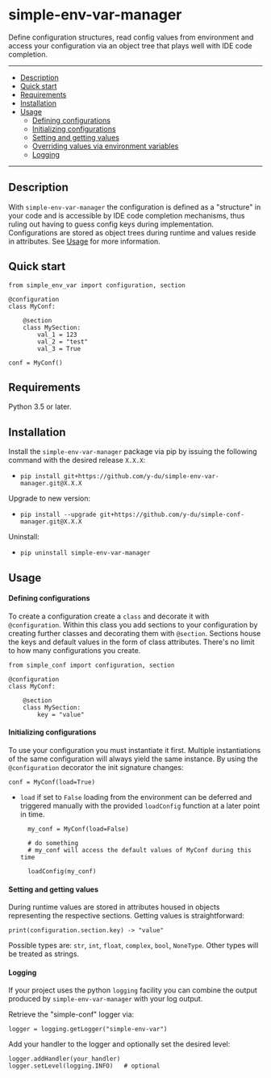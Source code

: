 simple-env-var-manager
=======

Define configuration structures, read config values from environment and access your configuration via an object tree that plays well with IDE code completion.

---

+ [Description](#description)
+ [Quick start](#quick-start)
+ [Requirements](#requirements)
+ [Installation](#installation)
+ [Usage](#usage)
    + [Defining configurations](#defining-configurations)
    + [Initializing configurations](#initializing-configurations)
    + [Setting and getting values](#setting-and-getting-values)
    + [Overriding values via environment variables](#overriding-values-via-environment-variables)
    + [Logging](#logging)

---

Description
---

With `simple-env-var-manager` the configuration is defined as a "structure" in your code and is accessible by IDE code completion mechanisms, thus ruling out having to guess config keys during implementation.
Configurations are stored as object trees during runtime and values reside in attributes.
See [Usage](#usage) for more information.


Quick start
---

    from simple_env_var import configuration, section
    
    @configuration
    class MyConf:

        @section
        class MySection:
            val_1 = 123
            val_2 = "test"
            val_3 = True

    conf = MyConf()


Requirements
----

Python 3.5 or later.


Installation
----

Install the `simple-env-var-manager` package via pip by issuing the following command with the desired release `X.X.X`: 

- `pip install git+https://github.com/y-du/simple-env-var-manager.git@X.X.X` 

Upgrade to new version: 

- `pip install --upgrade git+https://github.com/y-du/simple-conf-manager.git@X.X.X`

Uninstall: 

- `pip uninstall simple-env-var-manager`


Usage
----

#### Defining configurations

To create a configuration create a `class` and decorate it with `@configuration`.
Within this class you add sections to your configuration by creating further classes and decorating them with `@section`.
Sections house the keys and default values in the form of class attributes.
There's no limit to how many configurations you create.

    from simple_conf import configuration, section
    
    @configuration
    class MyConf:

        @section
        class MySection:
            key = "value"


#### Initializing configurations

To use your configuration you must instantiate it first. 
Multiple instantiations of the same configuration will always yield the same instance. 
By using the `@configuration` decorator the init signature changes:

    conf = MyConf(load=True)

- `load` if set to `False` loading from the environment can be deferred and triggered manually with the provided `loadConfig` function at a later point in time.
    
        my_conf = MyConf(load=False)
        
        # do something
        # my_conf will access the default values of MyConf during this time
        
        loadConfig(my_conf)


#### Setting and getting values

During runtime values are stored in attributes housed in objects representing the respective sections.
Getting values is straightforward:
 
    print(configuration.section.key) -> "value"


Possible types are: `str`, `int`, `float`, `complex`, `bool`, `NoneType`. Other types will be treated as strings.


#### Logging

If your project uses the python `logging` facility you can combine the output produced by `simple-env-var-manager` with your log output.

Retrieve the "simple-conf" logger via:

    logger = logging.getLogger("simple-env-var")

Add your handler to the logger and optionally set the desired level:

    logger.addHandler(your_handler)
    logger.setLevel(logging.INFO)   # optional
